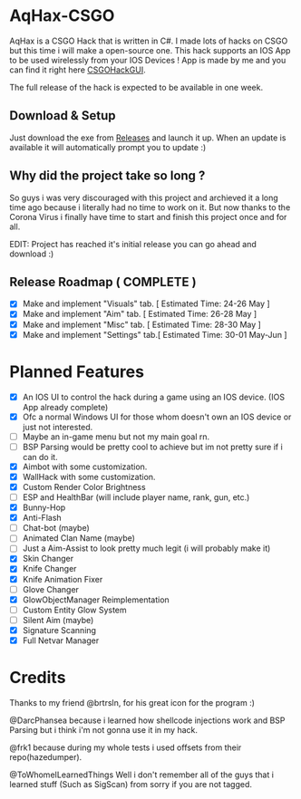 # AqHax-CSGO

AqHax is a CSGO Hack that is written in C#. I made lots of hacks on CSGO but this time i will make a open-source one.
This hack supports an IOS App to be used wirelessly from your IOS Devices !
App is made by me and you can find it right here [CSGOHackGUI](https://github.com/krxdev-kaan/CSGOHackGUI/).

The full release of the hack is expected to be available in one week.

## Download & Setup
Just download the exe from [Releases](https://github.com/krxdev-kaan/AqHax-CSGO/releases) and launch it up.
When an update is available it will automatically prompt you to update :)

## Why did the project take so long ?

So guys i was very discouraged with this project and archieved it a long time ago because i literally had no time to work on it.
But now thanks to the Corona Virus i finally have time to start and finish this project once and for all.

EDIT: Project has reached it's initial release you can go ahead and download :)

## Release Roadmap ( COMPLETE )
- [x] Make and implement "Visuals" tab. [ Estimated Time: 24-26 May ]
- [x] Make and implement "Aim" tab.     [ Estimated Time: 26-28 May ]
- [x] Make and implement "Misc" tab.    [ Estimated Time: 28-30 May ]
- [x] Make and implement "Settings" tab.[ Estimated Time: 30-01 May-Jun ]

# Planned Features
  - [x] An IOS UI to control the hack during a game using an IOS device. (IOS App already complete)
  - [x] Ofc a normal Windows UI for those whom doesn't own an IOS device or just not interested.
  - [ ] Maybe an in-game menu but not my main goal rn.
  - [ ] BSP Parsing would be pretty cool to achieve but im not pretty sure if i can do it.
  - [x] Aimbot with some customization.
  - [x] WallHack with some customization.
  - [x] Custom Render Color Brightness
  - [ ] ESP and HealthBar (will include player name, rank, gun, etc.)
  - [x] Bunny-Hop
  - [x] Anti-Flash
  - [ ] Chat-bot (maybe)
  - [ ] Animated Clan Name (maybe)
  - [ ] Just a Aim-Assist to look pretty much legit (i will probably make it)
  - [x] Skin Changer
  - [x] Knife Changer
  - [x] Knife Animation Fixer
  - [ ] Glove Changer
  - [x] GlowObjectManager Reimplementation
  - [ ] Custom Entity Glow System
  - [ ] Silent Aim (maybe)
  - [x] Signature Scanning
  - [x] Full Netvar Manager

# Credits

Thanks to my friend @brtrsln, for his great icon for the program :) 

@DarcPhansea because i learned how shellcode injections work and BSP Parsing but i think i'm not gonna use it in my hack.

@frk1 because during my whole tests i used offsets from their repo(hazedumper).

@ToWhomeILearnedThings Well i don't remember all of the guys that i learned stuff (Such as SigScan) from sorry if you are not tagged.
